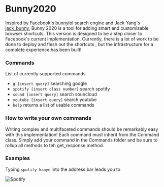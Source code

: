 # Bunny2020
Inspired by Facebook's [bunnylol](https://github.com/ccheever/bunny1) search engine and Jack Yang's
<a href="https://github.com/jackyang127/jack_bunny">jack_bunny</a>, Bunny 2020 is a tool for adding smart and customizable browser shortcuts. 
This version is designed to be a step closer to Facebook's current implementation. Currently, there is a lot of work to be done to deploy and flesh out the shortcuts , but the infrastructure for a complete experience has been built! 

### Commands
List of currently supported commands

* `g [insert query]` searching google
* `spotify [insert class number]` search spotify
* `sound [insert query]` search souncloud
* `youtube [insert query]` search youtube
* `help` returns a list of usable commands

### How to write your own commands
Writing complex and multifaceted commands should be remarkably easy with this implementation! Each command must inherit from the Command class.
Simply add your command in the Commands folder and be sure to rollup all methods to teh get_response method.

### Examples

Typing `spotify kanye` into the address bar leads you to 

![Spotify](https://github.com/koolguru/Bunny2020/tree/master/assets/spotify.png)